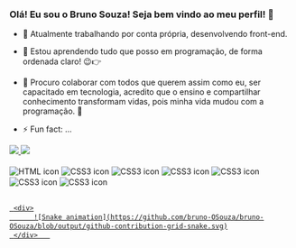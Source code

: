 ### Olá! Eu sou o Bruno Souza! Seja bem vindo ao meu perfil! 👋

<!--
**Bruno-OSouza/Bruno-OSouza** is a ✨ _special_ ✨ repository because its `README.md` (this file) appears on your GitHub profile.

Here are some ideas to get you started:
-->

- 🔭 Atualmente trabalhando por conta própria, desenvolvendo front-end.
- 🌱 Estou aprendendo tudo que posso em programação, de forma ordenada claro! 😉👉
- 🤝 Procuro colaborar com todos que querem assim como eu, ser capacitado em tecnologia, 
     acredito que o ensino e compartilhar conhecimento transformam vidas, pois minha vida mudou com a programação. 🚀

- ⚡ Fun fact: ...

<div>
  <a href="https://github.com/Bruno-OSouza">
  <img height="180em" src="https://github-readme-stats.vercel.app/api?username=bruno-OSouza&show_icons=true&theme=github_dark&include_all_commits=true&count_private=true"/>
  <img height="180em" src="https://github-readme-stats.vercel.app/api/top-langs/?username=bruno-OSouza&layout=compact&langs_count=16&theme=github_dark"/>
</div>  

  <div style="display: inline-block"><br>
    <img align="center" alt="HTML icon" width="50px" height="50px" src="https://cdn.jsdelivr.net/gh/devicons/devicon/icons/html5/html5-original-wordmark.svg" />
    <img align="center" alt="CSS3 icon" width="50px" height="50px" src="https://cdn.jsdelivr.net/gh/devicons/devicon/icons/css3/css3-original-wordmark.svg" />
    <img align="center" alt="CSS3 icon" width="50px" height="50px" src="https://cdn.jsdelivr.net/gh/devicons/devicon/icons/javascript/javascript-original.svg" />
    <img align="center" alt="CSS3 icon" width="50px" height="50px" src="https://cdn.jsdelivr.net/gh/devicons/devicon/icons/bootstrap/bootstrap-original.svg" />
    <img align="center" alt="CSS3 icon" width="50px" height="50px" src="https://cdn.jsdelivr.net/gh/devicons/devicon/icons/jquery/jquery-original-wordmark.svg" />
    <img align="center" alt="CSS3 icon" width="50px" height="50px" src="https://cdn.jsdelivr.net/gh/devicons/devicon/icons/react/react-original-wordmark.svg" />
    <img align="center" alt="CSS3 icon" width="50px" height="50px" src="https://cdn.jsdelivr.net/gh/devicons/devicon/icons/figma/figma-original.svg" />
  
  </div>

##
     <div>
          ![Snake animation](https://github.com/bruno-OSouza/bruno-OSouza/blob/output/github-contribution-grid-snake.svg)
     </div>   
       
